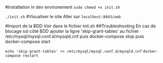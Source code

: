 #Installation in dev environement
`sudo chmod +x init.sh`

`./init.sh`
#Visualiser le site 
Aller sur `localhost:8443/web`

#Import de la BDD
Voir dans le fichier init.sh
##Troubleshooting
En cas de blocage ssl côté BDD
ajouter la ligne 'skip-grant-tables' au fichier /etc/mysql/mysql.conf.d/mysqld.cnf
puis docker-compose stop puis docker-compose start

`echo 'skip-grant-tables' >> /etc/mysql/mysql.conf.d/mysqld.cnf`
`docker-compose restart`


